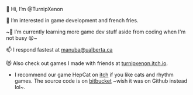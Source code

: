 👋 Hi, I’m @TurnipXenon

👀 I’m interested in game development and french fries.

~🌱 I’m currently learning more game dev stuff aside from coding when I'm not busy 😫~

📫 I respond fastest at manuba@ualberta.ca

😻 Also check out games I made with friends at [turnipxenon.itch.io](https://turnipxenon.itch.io/).

- I recommend our game HepCat on [itch](https://just-a-phantom.itch.io/hep-cat) if you like cats and rhythm games. The source code is on [bitbucket](bitbucket.org/egginchicken/hep-cat/src/master/) ~wish it was on Github instead lol~.

<!---
TurnipXenon/TurnipXenon is a ✨ special ✨ repository because its `README.md` (this file) appears on your GitHub profile.
You can click the Preview link to take a look at your changes.
--->
